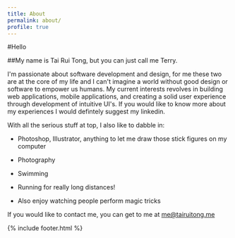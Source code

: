 ```yaml
---
title: About
permalink: about/
profile: true
---
```


#Hello
>
##My name is Tai Rui Tong, but you can just call me Terry.

I'm passionate about software development and design, for me these two are at the core of my life and I can't imagine a world without good design or software to empower us humans. My current interests revolves in building web applications, mobile applications, and creating a solid user experience through development of intuitive UI's. If you would like to know more about my experiences I would defintely suggest my linkedin. 

With all the serious stuff at top, I also like to dabble in:

- Photoshop, Illustrator, anything to let me draw those stick figures on my computer

- Photography

- Swimming

- Running for really long distances!

- Also enjoy watching people perform magic tricks

If you would like to contact me, you can get to me at me@tairuitong.me

{% include footer.html %}